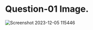 # Question-01 Image.
![Screenshot 2023-12-05 115446](https://github.com/Khush0031/pw-skills-full-stack-web-dev-assignment-solution/assets/121889921/4f578350-9110-4862-99d4-eb6c41919a84)
